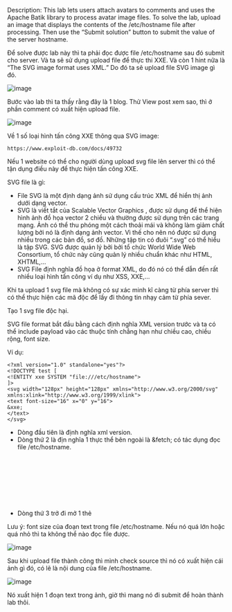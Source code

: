 Description: This lab lets users attach avatars to comments and uses the Apache Batik library to process avatar image files. To solve the lab, upload an image that displays the contents of the /etc/hostname file after processing. Then use the “Submit solution” button to submit the value of the server hostname.

Để solve được lab này thì ta phải đọc được file /etc/hostname sau đó submit cho server. Và ta sẽ sử dụng upload file để thực thi XXE. Và còn 1 hint nữa là “The SVG image format uses XML.” Do đó ta sẽ upload file SVG image gì đó.

![image](https://github.com/elliSzAt/XML-external-entity-XXE-injection/assets/125866921/c519a8ee-3f22-4e3e-a9e6-d21e037c8d54)

Bước vào lab thì ta thấy rằng đây là 1 blog. Thử View post xem sao, thì ở phần comment có xuất hiện upload file.

![image](https://github.com/elliSzAt/XML-external-entity-XXE-injection/assets/125866921/9a0f1c00-3fc9-4e36-b305-6233af039bb4)

Về 1 số loại hình tấn công XXE thông qua SVG image:

```
https://www.exploit-db.com/docs/49732
```

Nếu 1 website có thể cho người dùng upload svg file lên server thì có thể tận dụng điều này để thực hiện tấn công XXE.

SVG file là gì:

  - File SVG là một định dạng ảnh sử dụng cấu trúc XML để hiển thị ảnh dưới dạng vector.
  - SVG là viết tắt của Scalable Vector Graphics , được sử dụng để thể hiện hình ảnh đồ họa vector 2 chiều và thường được sử dụng trên các trang mạng. Ảnh có thể thu phóng một cách thoải mái và không làm giảm chất lượng bởi nó là định dạng ảnh vector. Vì thế cho nên nó được sử dụng nhiều trong các bản đồ, sơ đồ. Những tập tin có đuôi “.svg” có thể hiểu là tập SVG. SVG được quản lý bởi bởi tổ chức World Wide Web Consortium, tổ chức này cũng quản lý nhiều chuẩn khác như HTML, XHTML,…
  - SVG File định nghĩa đồ họa ở format XML, do đó nó có thể dẫn đến rất nhiều loại hình tấn công ví dụ như XSS, XXE,…

Khi ta upload 1 svg file mà không có sự xác minh kĩ càng từ phía server thì có thể thực hiện các mã độc để lấy đi thông tin nhạy cảm từ phía sever.

Tạo 1 svg file độc hại.

SVG file format bắt đầu bằng cách định nghĩa XML version trước và ta có thể include payload vào các thuộc tính chẳng hạn như chiều cao, chiều rộng, font size.

Ví dụ:

```
<?xml version="1.0" standalone="yes"?>
<!DOCTYPE test [
<!ENTITY xxe SYSTEM "file:///etc/hostname">
]>
<svg width="128px" height="128px" xmlns="http://www.w3.org/2000/svg" xmlns:xlink="http://www.w3.org/1999/xlink">
<text font-size="16" x="0" y="16">
&xxe;
</text>
</svg>
```

  - Dòng đầu tiên là định nghĩa xml version.
  - Dòng thứ 2 là địn nghĩa 1 thực thể bên ngoài là &fetch; có tác dụng đọc file /etc/hostname.
  - Dòng thứ 3 trở đi mở 1 thẻ <svg> để định nghĩa các thông số như chiều dài chiều rộng của ảnh. 


Lưu ý: font size của đoạn text trong file /etc/hostname. Nếu nó quá lớn hoặc quá nhỏ thì ta không thể nào đọc file được.

![image](https://github.com/elliSzAt/XML-external-entity-XXE-injection/assets/125866921/931b9ac4-0d7f-4267-87ee-6c266511b24e)

Sau khi upload file thành công thì mình check source thì nó có xuất hiện cái ảnh gì đó, có lẽ là nội dung của file /etc/hostname.

![image](https://github.com/elliSzAt/XML-external-entity-XXE-injection/assets/125866921/2ca7f638-2c64-45ad-b067-b53ed58f7967)

Nó xuất hiện 1 đoạn text trong ảnh, giờ thì mang nó đi submit để hoàn thành lab thôi.
